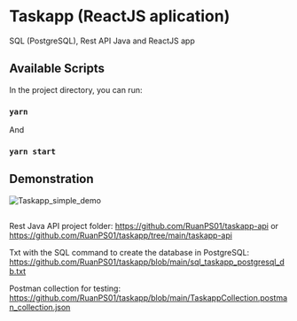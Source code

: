 # Taskapp (ReactJS aplication)
SQL (PostgreSQL), Rest API Java and ReactJS app

## Available Scripts

In the project directory, you can run:
### `yarn`
And
### `yarn start`

## Demonstration
![Taskapp_simple_demo](https://user-images.githubusercontent.com/30608019/119906729-21669c00-bf25-11eb-9033-37b725e3c297.gif)

##

Rest Java API project folder:
https://github.com/RuanPS01/taskapp-api
or
https://github.com/RuanPS01/taskapp/tree/main/taskapp-api

Txt with the SQL command to create the database in PostgreSQL: 
https://github.com/RuanPS01/taskapp/blob/main/sql_taskapp_postgresql_db.txt

Postman collection for testing: https://github.com/RuanPS01/taskapp/blob/main/TaskappCollection.postman_collection.json
